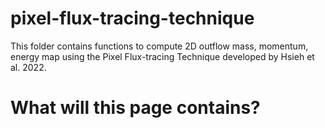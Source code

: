 # pixel-flux-tracing-technique
This folder contains functions to compute 2D outflow mass, momentum, energy map using the Pixel Flux-tracing Technique developed by Hsieh et al. 2022.

# What will this page contains? 
